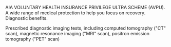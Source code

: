 AIA VOLUNTARY HEALTH INSURANCE PRIVILEGE ULTRA SCHEME (AVPU). A wide range of medical protection to help you focus on recovery. Diagnostic benefits. 

Prescribed diagnostic imaging tests, including computed
tomography ("CT" scan), magnetic resonance imaging ("MRI"
scan), positron emission tomography ("PET" scan)
